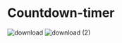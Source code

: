 # Countdown-timer

![download](https://github.com/developebyharis/Countdown-timer/assets/102483771/b950f3b7-cf71-4876-925c-fc46a5a3ea5a)
![download (2)](https://github.com/developebyharis/Countdown-timer/assets/102483771/66187a47-e214-4e8d-9509-c4f893016543)
